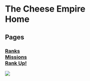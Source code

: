 <!DOCTYPE html>
<html lang="en">
  <head>
    <meta charset="UTF-8">
  </head>
  <body>
    <main>
        <h1>The Cheese Empire<br>Home</h1>
        <h2>Pages</h2>
        <h3><a href="https://github.com/BabyYodaCoder12/thecheeseempireranks.html/tree/main">Ranks</a><br><a href="https://github.com/BabyYodaCoder12/thecheeseempiremissions.html/tree/main">Missions</a><br><a href="https://github.com/BabyYodaCoder12/thecheeseempirerankup.html/blob/main/README.md">Rank Up!</a></h3>
        <image src="https://s3.amazonaws.com/pix.iemoji.com/images/emoji/apple/ios-12/256/cheese-wedge.png">
    </main>
  </body>
</html>
